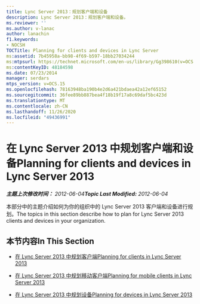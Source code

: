 ```yaml
---
title: Lync Server 2013：规划客户端和设备
description: Lync Server 2013：规划客户端和设备。
ms.reviewer: ''
ms.author: v-lanac
author: lanachin
f1.keywords:
- NOCSH
TOCTitle: Planning for clients and devices in Lync Server
ms:assetid: 7b45958a-bb98-4f69-b597-18bb27034244
ms:mtpsurl: https://technet.microsoft.com/en-us/library/Gg398610(v=OCS.15)
ms:contentKeyID: 48184598
ms.date: 07/23/2014
manager: serdars
mtps_version: v=OCS.15
ms.openlocfilehash: 78163948ba190b4e2d6a421bdaea42a12ef65152
ms.sourcegitcommit: 36fee89bb887bea4f18b19f17a8c69daf5bc423d
ms.translationtype: MT
ms.contentlocale: zh-CN
ms.lasthandoff: 11/26/2020
ms.locfileid: "49436991"
---
```

# <a name="planning-for-clients-and-devices-in-lync-server-2013"></a><span data-ttu-id="32ce5-103">在 Lync Server 2013 中规划客户端和设备</span><span class="sxs-lookup"><span data-stu-id="32ce5-103">Planning for clients and devices in Lync Server 2013</span></span>

<div data-xmlns="http://www.w3.org/1999/xhtml">

<div class="topic" data-xmlns="http://www.w3.org/1999/xhtml" data-msxsl="urn:schemas-microsoft-com:xslt" data-cs="https://msdn.microsoft.com/">

<div data-asp="https://msdn2.microsoft.com/asp">



</div>

<div id="mainSection">

<div id="mainBody"><span data-ttu-id="32ce5-104">

<span> </span></span><span class="sxs-lookup"><span data-stu-id="32ce5-104">

<span> </span></span></span>

<span data-ttu-id="32ce5-105">_**主题上次修改时间：** 2012-06-04_</span><span class="sxs-lookup"><span data-stu-id="32ce5-105">_**Topic Last Modified:** 2012-06-04_</span></span>

<span data-ttu-id="32ce5-106">本部分中的主题介绍如何为你的组织中的 Lync Server 2013 客户端和设备进行规划。</span><span class="sxs-lookup"><span data-stu-id="32ce5-106">The topics in this section describe how to plan for Lync Server 2013 clients and devices in your organization.</span></span>

<div>

## <a name="in-this-section"></a><span data-ttu-id="32ce5-107">本节内容</span><span class="sxs-lookup"><span data-stu-id="32ce5-107">In This Section</span></span>

  - [<span data-ttu-id="32ce5-108">在 Lync Server 2013 中规划客户端</span><span class="sxs-lookup"><span data-stu-id="32ce5-108">Planning for clients in Lync Server 2013</span></span>](lync-server-2013-planning-for-clients.md)

  - [<span data-ttu-id="32ce5-109">在 Lync Server 2013 中规划移动客户端</span><span class="sxs-lookup"><span data-stu-id="32ce5-109">Planning for mobile clients in Lync Server 2013</span></span>](lync-server-2013-planning-for-mobile-clients.md)

  - [<span data-ttu-id="32ce5-110">在 Lync Server 2013 中规划设备</span><span class="sxs-lookup"><span data-stu-id="32ce5-110">Planning for devices in Lync Server 2013</span></span>](lync-server-2013-planning-for-devices.md)

<span data-ttu-id="32ce5-111"></div>

</div>

<span> </span>

</div>

</div>

</span><span class="sxs-lookup"><span data-stu-id="32ce5-111"></div>

</div>

<span> </span>

</div>

</div>

</span></span></div>

